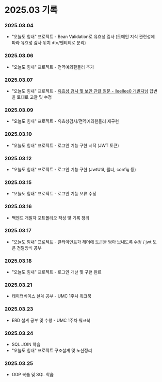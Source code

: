 # 2025.03 기록</br>
### 2025.03.04
* "오늘도 힘내" 프로젝트 - Bean Validation로 유효성 검사 (도메인 지식 관련성에 따라 유효성 검사 위치 dto/엔티티로 분리)

### 2025.03.06
* "오늘도 힘내" 프로젝트 - 전역예외핸들러 추가

### 2025.03.07
* "오늘도 힘내" 프로젝트 - [유효성 검사 및 보안 관련 질문 - lleellee0 개발자님](https://github.com/lleellee0/java-for-backend/issues/18#issuecomment-2700987541) 답변을 토대로 고찰 및 수정

### 2025.03.09
* "오늘도 힘내" 프로젝트 - 유효성검사/전역예외핸들러 재구현

### 2025.03.10
* "오늘도 힘내" 프로젝트 - 로그인 기능 구현 시작 (JWT 토큰)

### 2025.03.12
* "오늘도 힘내" 프로젝트 - 로그인 기능 구현 (JwtUtil, 필터, config 등)

### 2025.03.15
* "오늘도 힘내" 프로젝트 - 로그인 기능 오류 수정

### 2025.03.16
* 백엔드 개발자 포트폴리오 작성 및 기록 정리

### 2025.03.17
* "오늘도 힘내" 프로젝트 - 클라이언트가 헤더에 토큰을 담아 보내도록 수정 / jwt 토큰 전달방식 공부

### 2025.03.18
* "오늘도 힘내" 프로젝트 - 로그인 개선 및 구현 완료

### 2025.03.21
* 데이터베이스 설계 공부 - UMC 1주차 워크북

### 2025.03.23
* ERD 설계 공부 및 수행 - UMC 1주차 워크북

### 2025.03.24
* SQL JOIN 학습
* "오늘도 힘내" 프로젝트 구조설계 및 노션정리
  
### 2025.03.25
* OOP 복습 및 SQL 학습
